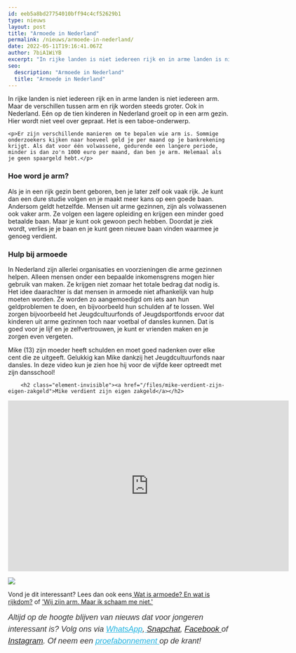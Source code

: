 ```yaml
---
id: eeb5a8bd27754010bff94c4cf52629b1
type: nieuws
layout: post
title: "Armoede in Nederland"
permalink: /nieuws/armoede-in-nederland/
date: 2022-05-11T19:16:41.067Z
author: 7biA1WiYB
excerpt: "In rijke landen is niet iedereen rijk en in arme landen is niet iedereen arm. Maar de verschillen tussen arm en rijk worden steeds groter. Ook in Nederland. Eén op de tien kinderen in Nederland groeit op in een arm gezin. Hier wordt niet veel over gepraat. Het is een taboe-onderwerp.  "
seo:
  description: "Armoede in Nederland"
  title: "Armoede in Nederland"
---
```

In rijke landen is niet iedereen rijk en in arme landen is niet iedereen arm. Maar de verschillen tussen arm en rijk worden steeds groter. Ook in Nederland. Eén op de tien kinderen in Nederland groeit op in een arm gezin. Hier wordt niet veel over gepraat. Het is een taboe-onderwerp.  

    <p>Er zijn verschillende manieren om te bepalen wie arm is. Sommige onderzoekers kijken naar hoeveel geld je per maand op je bankrekening krijgt. Als dat voor één volwassene, gedurende een langere periode, minder is dan zo'n 1000 euro per maand, dan ben je arm. Helemaal als je geen spaargeld hebt.</p>
<h3>Hoe word je arm?</h3>
<p>Als je in een rijk gezin bent geboren, ben je later zelf ook vaak rijk. Je kunt dan een dure studie volgen en je maakt meer kans op een goede baan. Andersom geldt hetzelfde. Mensen uit arme gezinnen, zijn als volwassenen ook vaker arm. Ze volgen een lagere opleiding en krijgen een minder goed betaalde baan. Maar je kunt ook gewoon pech hebben. Doordat je ziek wordt, verlies je je baan en je kunt geen nieuwe baan vinden waarmee je genoeg verdient.</p>
<h3>Hulp bij armoede</h3>
<p>In Nederland zijn allerlei organisaties en voorzieningen die arme gezinnen helpen. Alleen mensen onder een bepaalde inkomensgrens mogen hier gebruik van maken. Ze krijgen niet zomaar het totale bedrag dat nodig is. Het idee daarachter is dat mensen in armoede niet afhankelijk van hulp moeten worden. Ze worden zo aangemoedigd om iets aan hun geldproblemen te doen, en bijvoorbeeld hun schulden af te lossen. Wel zorgen bijvoorbeeld het Jeugdcultuurfonds of Jeugdsportfonds ervoor dat kinderen uit arme gezinnen toch naar voetbal of dansles kunnen. Dat is goed voor je lijf en je zelfvertrouwen, je kunt er vrienden maken en je zorgen even vergeten.</p>
<p>Mike (13) zijn moeder heeft schulden en moet goed nadenken over elke cent die ze uitgeeft. Gelukkig kan Mike dankzij het Jeugdcultuurfonds naar dansles. In deze video kun je zien hoe hij voor de vijfde keer optreedt met zijn dansschool!<div class="media media-element-container media-default"><div id="file-419462" class="file file-video file-video-youtube">

        <h2 class="element-invisible"><a href="/files/mike-verdient-zijn-eigen-zakgeld">Mike verdient zijn eigen zakgeld</a></h2>
    
  
  <div class="content">
    <div class="media-youtube-video file media-element file-default media-youtube-1">
  <iframe class="media-youtube-player" width="640" height="390" title="Mike verdient zijn eigen zakgeld" src="https://www.youtube.com/embed/YfupXcL0pbo?wmode=opaque&controls=" name="Mike verdient zijn eigen zakgeld" frameborder="0" allowfullscreen="">Video van Mike verdient zijn eigen zakgeld</iframe>
</div>
  </div>

  
</div>
</div>
<div class="kader">
<p><img class="kaderafbeelding" src="https://7dagen.netlify.app/sites/default/files/ff.png"></p>
<p>Vond je dit interessant? Lees dan ook eens<a href="https://7dagen.netlify.app/lifestyle/fenna-17-van-hoefwijzer-over-het-succes-van-paardentubers" target="_blank"> </a><a href="https://www.samsam.net/armoede/" target="_blank">Wat is armoede? En wat is rijkdom?</a> of <a href="https://7dagen.netlify.app/armoede">'Wij zijn arm. Maar ik schaam me niet.'</a></p>
<p><em style="box-sizing: inherit; color: rgb(51, 51, 51); font-family: &quot;PT Sans&quot;, sans-serif; font-size: 18px; line-height: 27px;">Altijd op de hoogte blijven van nieuws dat voor jongeren interessant is? Volg ons via </em><em style="box-sizing: inherit; color: rgb(34, 179, 224); transition: color 0.3s ease; font-family: &quot;PT Sans&quot;, sans-serif; font-size: 18px; line-height: 27px;"><a href="https://7dagen.netlify.app/whatsapp" style="box-sizing: inherit; color: rgb(34, 179, 224); transition: color 0.3s ease; font-family: &quot;PT Sans&quot;, sans-serif; font-size: 18px; line-height: 27px;">WhatsApp</a></em><em style="box-sizing: inherit; color: rgb(51, 51, 51); font-family: &quot;PT Sans&quot;, sans-serif; font-size: 18px; line-height: 27px;">,</em><em style="box-sizing: inherit; color: rgb(34, 179, 224); transition: color 0.3s ease; font-family: &quot;PT Sans&quot;, sans-serif; font-size: 18px; line-height: 27px;"><a href="https://7dagen.netlify.app/whatsapp" style="box-sizing: inherit; color: rgb(34, 179, 224); transition: color 0.3s ease; font-family: &quot;PT Sans&quot;, sans-serif; font-size: 18px; line-height: 27px;"> </a></em><em style="box-sizing: inherit; color: rgb(51, 51, 51); font-family: &quot;PT Sans&quot;, sans-serif; font-size: 18px; line-height: 27px;"><a href="https://www.snapchat.com/add/sevendaysnl">Snapchat</a>, <a href="https://www.facebook.com/7Daysnl?ref=bookmarks">Facebook </a>of <a href="https://instagram.com/7DAysnl/">Instagram</a>. Of </em><em style="box-sizing: inherit; color: rgb(51, 51, 51); font-family: &quot;PT Sans&quot;, sans-serif; font-size: 18px; line-height: 27px;">neem een </em><a href="https://abonneren.sevendays.nl/abonneren/abonnementen/ae/artikel" style="box-sizing: inherit; color: rgb(34, 179, 224); transition: color 0.3s ease; font-family: &quot;PT Sans&quot;, sans-serif; font-size: 18px; line-height: 27px;"><em style="box-sizing: inherit;">proefabonnement </em></a><em style="box-sizing: inherit; color: rgb(51, 51, 51); font-family: &quot;PT Sans&quot;, sans-serif; font-size: 18px; line-height: 27px;">op de krant!</em></p>
</div>
  
